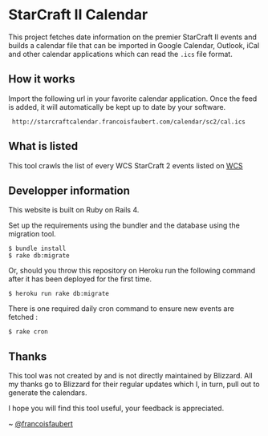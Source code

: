 StarCraft II Calendar
=====================

This project fetches date information on the premier StarCraft II events and builds a calendar file that can be imported in Google Calendar, Outlook, iCal and other calendar applications which can read the <code>.ics</code> file format.

How it works
------------

Import the following url in your favorite calendar application. Once the feed is added, it will automatically be kept up to date by your software.

     http://starcraftcalendar.francoisfaubert.com/calendar/sc2/cal.ics


What is listed
--------------

This tool crawls the list of every WCS StarCraft 2 events listed on [WCS](http://wcs.battle.net/sc2/en/schedule)

Developper information
----------------------

This website is built on Ruby on Rails 4.

Set up the requirements using the bundler and the database using the migration tool.

    $ bundle install
    $ rake db:migrate

Or, should you throw this repository on Heroku run the following command after it has been deployed for the first time.

    $ heroku run rake db:migrate


There is one required daily cron command to ensure new events are fetched :

	$ rake cron

Thanks
------

This tool was not created by and is not directly maintained by Blizzard. All my thanks go to Blizzard for their regular updates which I, in turn, pull out to generate the calendars.

I hope you will find this tool useful, your feedback is appreciated.

~ [@francoisfaubert](http://www.twitter.com/francoisfaubert/)
